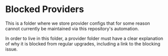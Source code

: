 # Blocked Providers

This is a folder where we store provider configs that for some reason cannot currently be maintained via this 
repository's automation.

In order to live in this folder, a provider folder must have a clear explanation of why it is blocked from regular
upgrades, including a link to the blocking issue.
